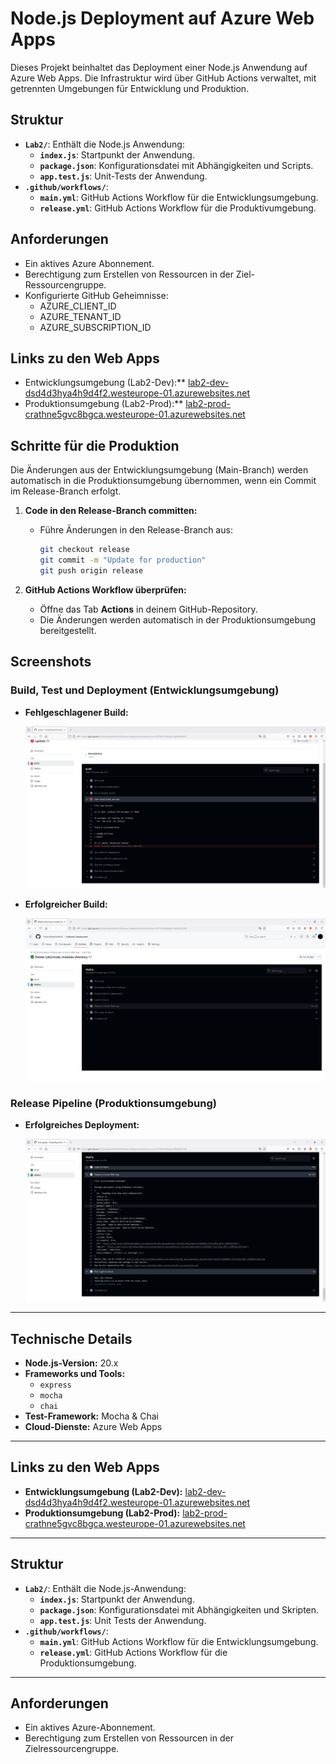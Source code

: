 # Node.js Deployment auf Azure Web Apps
Dieses Projekt beinhaltet das Deployment einer Node.js Anwendung auf Azure Web Apps. Die Infrastruktur wird über GitHub Actions verwaltet, mit getrennten Umgebungen für Entwicklung und Produktion.

## Struktur

- **`Lab2/`**: Enthält die Node.js Anwendung:
  - **`index.js`**: Startpunkt der Anwendung.
  - **`package.json`**: Konfigurationsdatei mit Abhängigkeiten und Scripts.
  - **`app.test.js`**: Unit-Tests der Anwendung.
- **`.github/workflows/`**:
  - **`main.yml`**: GitHub Actions Workflow für die Entwicklungsumgebung.
  - **`release.yml`**: GitHub Actions Workflow für die Produktivumgebung.

## Anforderungen

- Ein aktives Azure Abonnement.
- Berechtigung zum Erstellen von Ressourcen in der Ziel-Ressourcengruppe.
- Konfigurierte GitHub Geheimnisse:
  - AZURE_CLIENT_ID
  - AZURE_TENANT_ID
  - AZURE_SUBSCRIPTION_ID

## Links zu den Web Apps

- Entwicklungsumgebung (Lab2-Dev):** [lab2-dev-dsd4d3hya4h9d4f2.westeurope-01.azurewebsites.net](https://lab2-dev-dsd4d3hya4h9d4f2.westeurope-01.azurewebsites.net)
- Produktionsumgebung (Lab2-Prod):** [lab2-prod-crathne5gvc8bgca.westeurope-01.azurewebsites.net](https://lab2-prod-crathne5gvc8bgca.westeurope-01.azurewebsites.net)

## **Schritte für die Produktion**

Die Änderungen aus der Entwicklungsumgebung (Main-Branch) werden automatisch in die Produktionsumgebung übernommen, wenn ein Commit im Release-Branch erfolgt.

1. **Code in den Release-Branch committen:**
   - Führe Änderungen in den Release-Branch aus:
     ```bash
     git checkout release
     git commit -m "Update for production"
     git push origin release
     ```

2. **GitHub Actions Workflow überprüfen:**
   - Öffne das Tab **Actions** in deinem GitHub-Repository.
   - Die Änderungen werden automatisch in der Produktionsumgebung bereitgestellt.

## **Screenshots**

### Build, Test und Deployment (Entwicklungsumgebung)

- **Fehlgeschlagener Build:**

  ![Fehlgeschlagener Build](./image/main_error.PNG)

- **Erfolgreicher Build:**

  ![Erfolgreicher Build](./image/main_finished.PNG)

### Release Pipeline (Produktionsumgebung)

- **Erfolgreiches Deployment:**

  ![Erfolgreiches Deployment](./image/released_finished.PNG)

---

## **Technische Details**

- **Node.js-Version:** 20.x
- **Frameworks und Tools:**
  - `express`
  - `mocha`
  - `chai`
- **Test-Framework:** Mocha & Chai
- **Cloud-Dienste:** Azure Web Apps

---

## **Links zu den Web Apps**

- **Entwicklungsumgebung (Lab2-Dev):** [lab2-dev-dsd4d3hya4h9d4f2.westeurope-01.azurewebsites.net](https://lab2-dev-dsd4d3hya4h9d4f2.westeurope-01.azurewebsites.net)
- **Produktionsumgebung (Lab2-Prod):** [lab2-prod-crathne5gvc8bgca.westeurope-01.azurewebsites.net](https://lab2-prod-crathne5gvc8bgca.westeurope-01.azurewebsites.net)

---

## **Struktur**

- **`Lab2/`**: Enthält die Node.js-Anwendung:
  - **`index.js`**: Startpunkt der Anwendung.
  - **`package.json`**: Konfigurationsdatei mit Abhängigkeiten und Skripten.
  - **`app.test.js`**: Unit Tests der Anwendung.
- **`.github/workflows/`**:
  - **`main.yml`**: GitHub Actions Workflow für die Entwicklungsumgebung.
  - **`release.yml`**: GitHub Actions Workflow für die Produktionsumgebung.

---

## **Anforderungen**

- Ein aktives Azure-Abonnement.
- Berechtigung zum Erstellen von Ressourcen in der Zielressourcengruppe.
